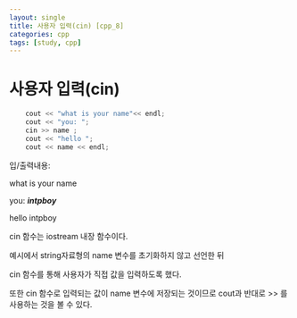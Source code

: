 ```yaml
---
layout: single
title: 사용자 입력(cin) [cpp_8]
categories: cpp
tags: [study, cpp]
---
```


# 사용자 입력(cin)

```cpp
    cout << "what is your name"<< endl;
    cout << "you: ";
    cin >> name ;
    cout << "hello ";
    cout << name << endl;
```

입/출력내용:

what is your name

you: ***intpboy***

hello intpboy

cin 함수는 iostream 내장 함수이다.

예시에서 string자료형의 name 변수를 초기화하지 않고 선언한 뒤

cin 함수를 통해 사용자가 직접 값을 입력하도록 했다.

또한 cin 함수로 입력되는 값이 name 변수에 저장되는 것이므로 cout과 반대로 >> 를 사용하는 것을 볼 수 있다.
